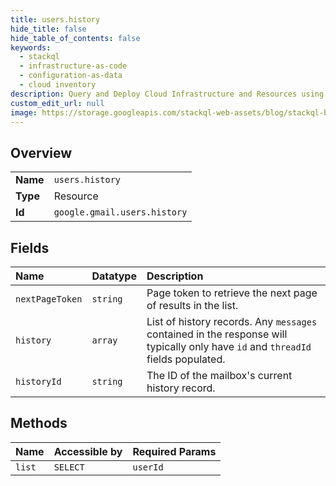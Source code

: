 ```yaml
---
title: users.history
hide_title: false
hide_table_of_contents: false
keywords:
  - stackql
  - infrastructure-as-code
  - configuration-as-data
  - cloud inventory
description: Query and Deploy Cloud Infrastructure and Resources using SQL
custom_edit_url: null
image: https://storage.googleapis.com/stackql-web-assets/blog/stackql-blog-post-featured-image.png
---
```

  
    

## Overview
<table><tbody>
<tr><td><b>Name</b></td><td><code>users.history</code></td></tr>
<tr><td><b>Type</b></td><td>Resource</td></tr>
<tr><td><b>Id</b></td><td><code>google.gmail.users.history</code></td></tr>
</tbody></table>

## Fields
| Name | Datatype | Description |
|:-----|:---------|:------------|
| `nextPageToken` | `string` | Page token to retrieve the next page of results in the list. |
| `history` | `array` | List of history records. Any `messages` contained in the response will typically only have `id` and `threadId` fields populated. |
| `historyId` | `string` | The ID of the mailbox's current history record. |
## Methods
| Name | Accessible by | Required Params |
|:-----|:--------------|:----------------|
| `list` | `SELECT` | `userId` |
